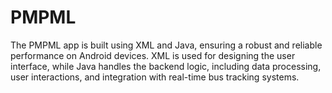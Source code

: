 # PMPML
The PMPML app is built using XML and Java, ensuring a robust and reliable performance on Android devices. XML is used for designing the user interface, while Java handles the backend logic, including data processing, user interactions, and integration with real-time bus tracking systems.
